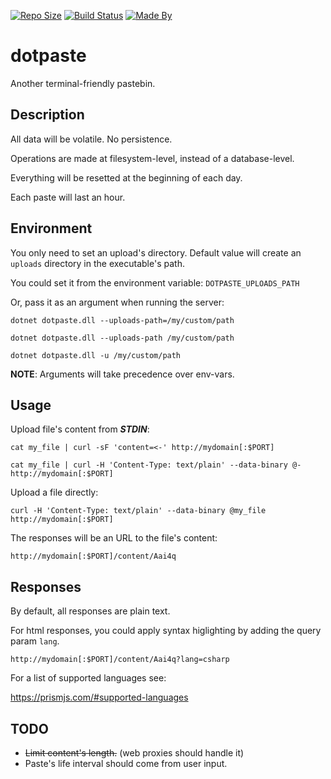 [![Repo Size](https://img.shields.io/github/repo-size/ErSoul/dotpaste?logo=github)](https://github.com/ErSoul/dotpaste)
[![Build Status](https://github.com/ErSoul/dotpaste/actions/workflows/build.yml/badge.svg)](https://github.com/ErSoul/dotpaste/actions)
[![Made By](https://img.shields.io/badge/Made_By-ErSoul-yellow?logo=dotnet&logoColor=yellow)](https://github.com/ErSoul)

# dotpaste

Another terminal-friendly pastebin.

## Description

All data will be volatile. No persistence.

Operations are made at filesystem-level, instead of a database-level.

Everything will be resetted at the beginning of each day.

Each paste will last an hour.

## Environment

You only need to set an upload's directory. Default value will create an `uploads` directory in the executable's path.

You could set it from the environment variable: `DOTPASTE_UPLOADS_PATH`

Or, pass it as an argument when running the server:

`dotnet dotpaste.dll --uploads-path=/my/custom/path`

`dotnet dotpaste.dll --uploads-path /my/custom/path`

`dotnet dotpaste.dll -u /my/custom/path`

**NOTE**: Arguments will take precedence over env-vars.

## Usage

Upload file's content from ___STDIN___:

`cat my_file | curl -sF 'content=<-' http://mydomain[:$PORT]`

`cat my_file | curl -H 'Content-Type: text/plain' --data-binary @- http://mydomain[:$PORT]`

Upload a file directly:

`curl -H 'Content-Type: text/plain' --data-binary @my_file http://mydomain[:$PORT]`

The responses will be an URL to the file's content:

`http://mydomain[:$PORT]/content/Aai4q`

## Responses

By default, all responses are plain text.

For html responses, you could apply syntax higlighting by adding the query param `lang`.

`http://mydomain[:$PORT]/content/Aai4q?lang=csharp`

For a list of supported languages see:

https://prismjs.com/#supported-languages

## TODO

- <s>Limit content's length.</s> (web proxies should handle it)
- Paste's life interval should come from user input.